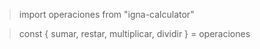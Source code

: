 > import operaciones from "igna-calculator"

> const { sumar, restar, multiplicar, dividir } = operaciones
